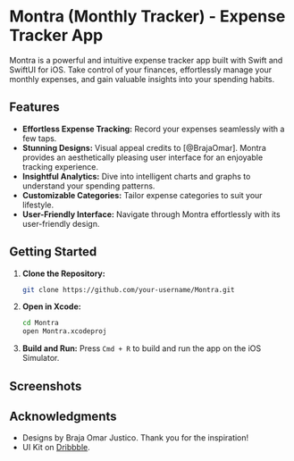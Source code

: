 # Montra (Monthly Tracker) - Expense Tracker App

Montra is a powerful and intuitive expense tracker app built with Swift and SwiftUI for iOS. Take control of your finances, effortlessly manage your monthly expenses, and gain valuable insights into your spending habits.

## Features

- **Effortless Expense Tracking:** Record your expenses seamlessly with a few taps.
- **Stunning Designs:** Visual appeal credits to [@BrajaOmar]. Montra provides an aesthetically pleasing user interface for an enjoyable tracking experience.
- **Insightful Analytics:** Dive into intelligent charts and graphs to understand your spending patterns.
- **Customizable Categories:** Tailor expense categories to suit your lifestyle.
- **User-Friendly Interface:** Navigate through Montra effortlessly with its user-friendly design.

## Getting Started

1. **Clone the Repository:**
   ```bash
   git clone https://github.com/your-username/Montra.git
   ```

2. **Open in Xcode:**
   ```bash
   cd Montra
   open Montra.xcodeproj
   ```

3. **Build and Run:**
   Press `Cmd + R` to build and run the app on the iOS Simulator.

## Screenshots

## Acknowledgments

- Designs by Braja Omar Justico. Thank you for the inspiration!
- UI Kit on [Dribbble](https://dribbble.com/shots/16099553-Montra-Expense-Tracker-UI-kit).
